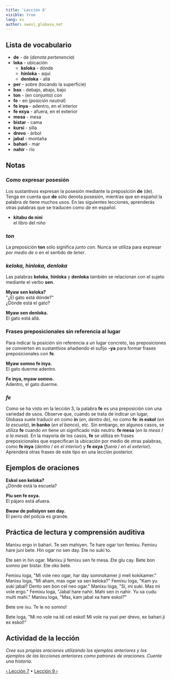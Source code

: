 ```yaml
---
title: 'Lección 8'
visible: true
lang: es
author: xwexi_globasa_net
---
```


## Lista de vocabulario

* **de** - de (_denota pertenencia_)
* **loka** - ubicación
	* **keloka** - dónde 
	* **hinloka** - aquí
	* **denloka** - allá
* **per** - sobre (tocando la superficie)
* **bax** - debajo, abajo, bajo
* **ton**  - (en conjunto) con
* **fe** - en (_posición neutral_) 
* **fe inya** - adentro, en el interior
* **fe exya** - afuera, en el exterior
* **mesa** - mesa
* **bistar** - cama
* **kursi** - silla
* **drevo**  - árbol
* **jabal** - montaña
* **bahari** - mar
* **nahir** - río

## Notas
### Como expresar posesión

Los sustantivos expresan la posesión mediante la preposición **de** (de). Tenga en cuenta que **de** sólo denota posesión, mientras que en español la palabra _de_ tiene muchos usos. En las siguientes lecciones, aprenderás otras palabras que se traducen como _de_ en español.

* **kitabu de nini**  
el libro del niño

### _ton_

La preposición **ton** sólo significa _junto con_. Nunca se utiliza para expresar _por medio de_ o en el sentido de _tener_.

### _keloka, hinloka, denloka_

Las palabras **keloka**, **hinloka** y **denloka** también se relacionan con el sujeto mediante el verbo **sen**.

**Myaw sen keloka?**   
"¿El gato está dónde?"  
¿Dónde está el gato?

**Myaw sen denloka.**    
El gato está allá.
 
### Frases preposicionales sin referencia al lugar

Para indicar la posición sin referencia a un lugar concreto, las preposiciones se convierten en sustantivos añadiendo el sufijo **-ya** para formar frases preposicionales con **fe**.

**Myaw somno fe inya.**  
El gato duerme adentro.

**Fe inya, myaw somno.**  
Adentro, el gato duerme.

### _fe_

Como se ha visto en la lección 3, la palabra **fe** es una preposición con una variedad de usos. Observe que, cuando se trata de indicar un lugar, Globasa suele traducir _en_ como **in** (_en_, _dentro de_), no como **fe**: **in eskol** (_en la escuela_), **in banko** (_en el banco_), etc. Sin embargo, en algunos casos, se utiliza **fe** cuando _en_ tiene un significado más neutro: **fe mesa** (_en la mesa_ / _a la mesa_). En la mayoría de los casos, **fe** se utiliza en frases preposicionales que especifican la ubicación por medio de otras palabras, como **fe inya** (_dentro_ / _en el interior_) y **fe exya** (_fuera_ / _en el exterior_). Aprenderá otras frases de este tipo en una lección posterior.

## Ejemplos de oraciones

**Eskol sen keloka?**   
¿Dónde está la escuela?

**Piu sen fe exya.**  
El pájaro está afuera.

**Bwaw de polisiyen sen day.**  
El perro del policía es grande.

## Práctica de lectura y comprensión auditiva

Manixu ergo in bahari. Te sen mahiyen. Te hare ogar ton femixu. Femixu hare juni bete. Hin ogar no sen day. Ete no suki to.

Ete sen in hin ogar. Manixu ji femixu sen fe mesa. Ete glu cay. Bete bon somno per bistar. Ete oko bete.

Femixu loga, "Mi vole neo ogar, har day somnokamer ji meli kokikamer." Manixu loga, "Mi aham, mas ogar xa sen keloka?" Femixu loga, "Kam yu suki jabal? Dento sen bon cel neo ogar." Manixu loga, "Si, mi suki. Mas mi vole ergo." Femixu loga, "Jabal hare nahir. Mahi sen in nahir. Yu xa cudu multi mahi." Manixu loga, "Mas, kam jabal xa hare eskol?"

Bete ore ixu. Te le no somno!

Bete loga, "Mi no vole na idi cel eskol! Mi vole na yuxi per drevo, ex bahari ji ex eskol!"

## Actividad de la lección

_Cree sus propias oraciones utilizando los ejemplos anteriores y los ejemplos de las lecciones anteriores como patrones de oraciones. Cuente una historia._

[&#8249; Lección 7](./02.darsu.07.default.spa.md) &#8226;
[Lección 9 &#8250;](./02.darsu.09.default.spa.md)
